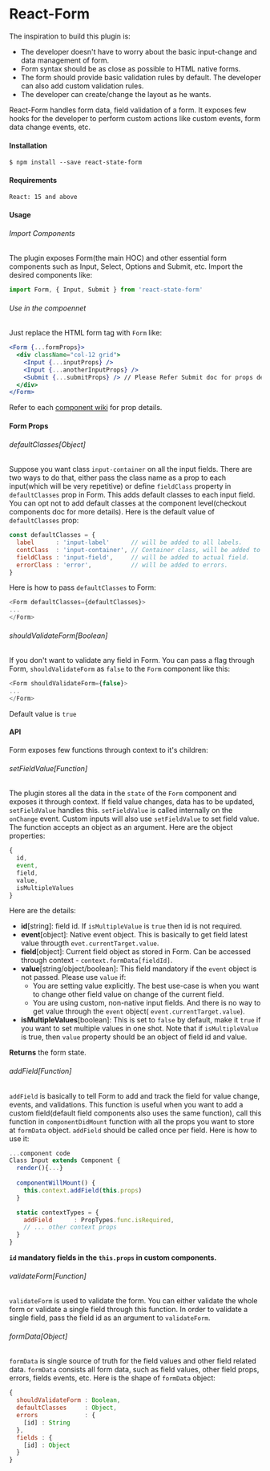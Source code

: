 # React-Form
The inspiration to build this plugin is:
  - The developer doesn't have to worry about the basic input-change and data management of form.
  - Form syntax should be as close as possible to HTML native forms.
  - The form should provide basic validation rules by default. The developer can also add custom validation rules.
  - The developer can create/change the layout as he wants.
  
React-Form handles form data, field validation of a form. It exposes few hooks for the developer to perform custom actions like custom events, form data change events, etc.


#### Installation
```shell
$ npm install --save react-state-form
```

#### Requirements
```
React: 15 and above
```

#### Usage

###### Import Components
The plugin exposes Form(the main HOC) and other essential form components such as Input, Select, Options and Submit, etc. Import  the desired components like:

```js
import Form, { Input, Submit } from 'react-state-form'
```

###### Use in the compoennet
Just replace the HTML form tag with `Form` like:

```jsx
<Form {...formProps}>
  <div className="col-12 grid">
    <Input {...inputProps} />
    <Input {...anotherInputProps} />
    <Submit {...submitProps} /> // Please Refer Submit doc for props details.
  </div>
</Form>
```
Refer to each [component wiki](https://github.com/iiison/react-form/wiki) for prop details.

#### Form Props
###### defaultClasses[Object]
Suppose you want class `input-container` on all the input fields. There are two ways to do that, either pass the class name as a prop to each input(which will be very repetitive) or define `fieldClass` property in `defaultClasses` prop in Form. This adds default classes to each input field. You can opt not to add default classes at the component level(checkout components doc for more details). Here is the default value of `defaultClasses` prop:

```js
const defaultClasses = {
  label      : 'input-label'      // will be added to all labels.
  contClass  : 'input-container', // Container class, will be added to each container.
  fieldClass : 'input-field',     // will be added to actual field.
  errorClass : 'error',           // will be added to errors.
}
```

Here is how to pass `defaultClasses` to Form:

```js
<Form defaultClasses={defaultClasses}>
...
</Form>
```

###### shouldValidateForm[Boolean]
If you don't want to validate any field in Form. You can pass a flag through Form, `shouldValidateForm` as `false` to the `Form` component like this:

```js
<Form shouldValidateForm={false}>
...
</Form>
```

Default value is `true`


#### API

Form exposes few functions through context to it's children:

###### setFieldValue[Function]
The plugin stores all the data in the `state` of the `Form` component and exposes it through context. If field value changes, data has to be updated, `setFieldValue` handles this. `setFieldValue` is called internally on the `onChange` event. Custom inputs will also use `setFieldValue` to set field value. The function accepts an object as an argument. Here are the object properties:

```js
{
  id,
  event,
  field,
  value,
  isMultipleValues
}
```
Here are the details:
  - **id**[string]: field id. If `isMultipleValue` is `true` then id is not required.
  - **event**[object]: Native event object. This is basically to get field latest value througth `evet.currentTarget.value`.
  - **field**[object]: Current field object as stored in Form. Can be accessed through context - `context.formData[fieldId]`.
  - **value**[string/object/boolean]: This field mandatory if the `event` object is not passed. Please use `value` if:
    - You are setting value explicitly. The best use-case is when you want to change other field value on change of the current field.
    - You are using custom, non-native input fields. And there is no way to get value through the `event` object( `event.currentTarget.value`).
  - **isMultipleValues**[boolean]: This is set to `false` by default, make it `true` if you want to set multiple values in one shot. Note that if `isMultipleValue` is true, then `value` property should be an object of field id and value.

**Returns** the form state.

###### addField[Function]
`addField` is basically to tell Form to add and track the field for value change, events, and validations. This function is useful when you want to add a custom field(default field components also uses the same function), call this function in `componentDidMount` function with all the props you want to store at `formData` object. `addField` should be called once per field. Here is how to use it:

```jsx
...component code
Class Input extends Component {
  render(){...}
  
  componentWillMount() {
    this.context.addField(this.props)
  }

  static contextTypes = {
    addField      : PropTypes.func.isRequired,
    // ... other context props
  }
}
```

__`id` mandatory fields in the `this.props` in custom components.__


###### validateForm[Function]
`validateForm` is used to validate the form. You can either validate the whole form or validate a single field through this function. In order to validate a single field, pass the field id as an argument to `validateForm`.

###### formData[Object]
`formData` is single source of truth for the field values and other field related data. `formData` consists all form data, such as field values, other field props, errors, fields events, etc. Here is the shape of `formData` object:

```js
{
  shouldValidateForm : Boolean,
  defaultClasses     : Object,
  errors             : {
    [id] : String
  },
  fields : {
    [id] : Object
  }
}
````
